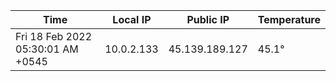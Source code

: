 | Time     | Local IP | Public IP | Temperature |
| ----------- | ----------- | ----------- | ----------- |
| Fri 18 Feb 2022 05:30:01 AM +0545      | 10.0.2.133     | 45.139.189.127  | 45.1° |

